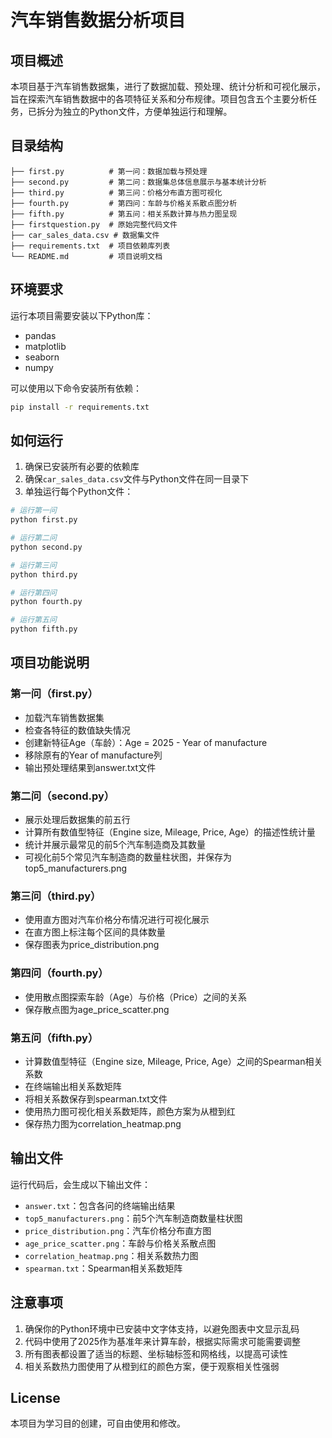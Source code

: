# 汽车销售数据分析项目

## 项目概述

本项目基于汽车销售数据集，进行了数据加载、预处理、统计分析和可视化展示，旨在探索汽车销售数据中的各项特征关系和分布规律。项目包含五个主要分析任务，已拆分为独立的Python文件，方便单独运行和理解。

## 目录结构

```
├── first.py          # 第一问：数据加载与预处理
├── second.py         # 第二问：数据集总体信息展示与基本统计分析
├── third.py          # 第三问：价格分布直方图可视化
├── fourth.py         # 第四问：车龄与价格关系散点图分析
├── fifth.py          # 第五问：相关系数计算与热力图呈现
├── firstquestion.py  # 原始完整代码文件
├── car_sales_data.csv # 数据集文件
├── requirements.txt  # 项目依赖库列表
└── README.md         # 项目说明文档
```

## 环境要求

运行本项目需要安装以下Python库：
- pandas
- matplotlib
- seaborn
- numpy

可以使用以下命令安装所有依赖：
```bash
pip install -r requirements.txt
```

## 如何运行

1. 确保已安装所有必要的依赖库
2. 确保`car_sales_data.csv`文件与Python文件在同一目录下
3. 单独运行每个Python文件：

```bash
# 运行第一问
python first.py

# 运行第二问
python second.py

# 运行第三问
python third.py

# 运行第四问
python fourth.py

# 运行第五问
python fifth.py
```

## 项目功能说明

### 第一问（first.py）
- 加载汽车销售数据集
- 检查各特征的数值缺失情况
- 创建新特征Age（车龄）：Age = 2025 - Year of manufacture
- 移除原有的Year of manufacture列
- 输出预处理结果到answer.txt文件

### 第二问（second.py）
- 展示处理后数据集的前五行
- 计算所有数值型特征（Engine size, Mileage, Price, Age）的描述性统计量
- 统计并展示最常见的前5个汽车制造商及其数量
- 可视化前5个常见汽车制造商的数量柱状图，并保存为top5_manufacturers.png

### 第三问（third.py）
- 使用直方图对汽车价格分布情况进行可视化展示
- 在直方图上标注每个区间的具体数量
- 保存图表为price_distribution.png

### 第四问（fourth.py）
- 使用散点图探索车龄（Age）与价格（Price）之间的关系
- 保存散点图为age_price_scatter.png

### 第五问（fifth.py）
- 计算数值型特征（Engine size, Mileage, Price, Age）之间的Spearman相关系数
- 在终端输出相关系数矩阵
- 将相关系数保存到spearman.txt文件
- 使用热力图可视化相关系数矩阵，颜色方案为从橙到红
- 保存热力图为correlation_heatmap.png

## 输出文件

运行代码后，会生成以下输出文件：
- `answer.txt`：包含各问的终端输出结果
- `top5_manufacturers.png`：前5个汽车制造商数量柱状图
- `price_distribution.png`：汽车价格分布直方图
- `age_price_scatter.png`：车龄与价格关系散点图
- `correlation_heatmap.png`：相关系数热力图
- `spearman.txt`：Spearman相关系数矩阵

## 注意事项
1. 确保你的Python环境中已安装中文字体支持，以避免图表中文显示乱码
2. 代码中使用了2025作为基准年来计算车龄，根据实际需求可能需要调整
3. 所有图表都设置了适当的标题、坐标轴标签和网格线，以提高可读性
4. 相关系数热力图使用了从橙到红的颜色方案，便于观察相关性强弱

## License

本项目为学习目的创建，可自由使用和修改。
